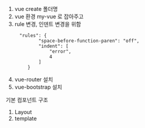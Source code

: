 1. vue create 폴더명
2. vue 환경 my-vue 로 잡아주고
3. rule 변경, 인덴트 변경을 위함

```
     "rules": {
            "space-before-function-paren": "off",
            "indent": [
                "error",
                4
            ]
        }
```

4. vue-router 설치
5. vue-bootstrap 설치

기본 컴포넌트 구조

1. Layout
2. template
